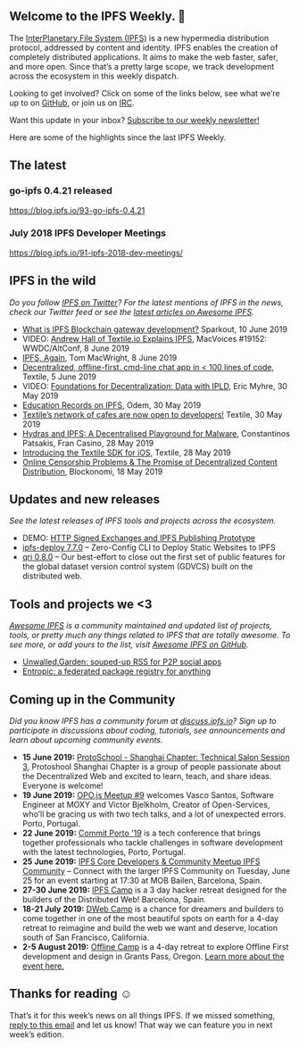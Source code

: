 ## Welcome to the IPFS Weekly. 👋

The [InterPlanetary File System (IPFS)](https://ipfs.io/) is a new hypermedia distribution protocol, addressed by content and identity. IPFS enables the creation of completely distributed applications. It aims to make the web faster, safer, and more open. Since that’s a pretty large scope, we track development across the ecosystem in this weekly dispatch.

Looking to get involved? Click on some of the links below, see what we’re up to on [GitHub](https://github.com/ipfs), or join us on [IRC](https://riot.im/app/#/room/#ipfs:matrix.org).

Want this update in your inbox? [Subscribe to our weekly newsletter!](https://tinyletter.com/ipfsnewsletter)

Here are some of the highlights since the last IPFS Weekly.

## The latest

### go-ipfs 0.4.21 released
https://blog.ipfs.io/93-go-ipfs-0.4.21

### July 2018 IPFS Developer Meetings
https://blog.ipfs.io/91-ipfs-2018-dev-meetings/


## IPFS in the wild
*Do you follow [IPFS on Twitter](https://twitter.com/IPFSbot)? For the latest mentions of IPFS in the news, check our Twitter feed or see the [latest articles on Awesome IPFS](https://awesome.ipfs.io/articles/).* 

+ [What is IPFS Blockchain gateway development?](https://www.sparkouttech.com/ipfs-blockchain-gateway-development/) Sparkout, 10 June 2019
+ VIDEO: [Andrew Hall of Textile.io Explains IPFS](https://www.youtube.com/watch?v=a1qVSs-poLY), MacVoices #19152: WWDC/AltConf, 8 June 2019
+ [IPFS, Again](https://macwright.org/2019/06/08/ipfs-again.html), Tom MacWright, 8 June 2019
+ [Decentralized, offline-first, cmd-line chat app in < 100 lines of code](https://medium.com/textileio/decentralized-offline-first-cmd-line-chat-app-in-100-lines-of-code-43ed71a70950), Textile, 5 June 2019
+ VIDEO: [Foundations for Decentralization: Data with IPLD](https://media.ccc.de/v/gpn19-105-foundations-for-decentralization-data-with-ipld), Eric Myhre, 30 May 2019
+ [Education Records on IPFS](https://odem.io/education-records-on-ipfs/), Odem, 30 May 2019
+ [Textile’s network of cafes are now open to developers!](https://medium.com/textileio/textiles-network-of-cafes-are-now-open-to-developers-4a6df3a04b4) Textile, 30 May 2019
+ [Hydras and IPFS: A Decentralised Playground for Malware](https://arxiv.org/abs/1905.11880), Constantinos Patsakis, Fran Casino, 28 May 2019
+ [Introducing the Textile SDK for iOS](https://medium.com/textileio/introducing-the-textile-sdk-for-ios-e180e5c16461), Textile, 28 May 2019
+ [Online Censorship Problems & The Promise of Decentralized Content Distribution](https://blockonomi.com/online-censorship-decentralized-content-distribution/), Blockonomi, 18 May 2019

## Updates and new releases
*See the latest releases of IPFS tools and projects across the ecosystem.*

+ DEMO: [HTTP Signed Exchanges and IPFS Publishing Prototype](https://github.com/ipfs/integration-mini-projects/issues/3#issuecomment-497837449)
+ [ipfs-deploy 7.7.0](https://github.com/agentofuser/ipfs-deploy/releases/tag/v7.7.0) – Zero-Config CLI to Deploy Static Websites to IPFS
+ [qri 0.8.0](https://github.com/qri-io/qri/releases/tag/v0.8.0) – Our best-effort to close out the first set of public features for the global dataset version control system (GDVCS) built on the distributed web.


## Tools and projects we <3
*[Awesome IPFS](https://awesome.ipfs.io/) is a community maintained and updated list of projects, tools, or pretty much any things related to IPFS that are totally awesome. To see more, or add yours to the list, visit [Awesome IPFS on GitHub](https://github.com/ipfs/awesome-ipfs).* 

+ [Unwalled.Garden: souped-up RSS for P2P social apps](https://pfrazee.hashbase.io/blog/unwalled-garden)
+ [Entropic: a federated package registry for anything](https://github.com/entropic-dev/entropic)

 
## Coming up in the Community
*Did you know IPFS has a community forum at [discuss.ipfs.io](https://discuss.ipfs.io/)? Sign up to participate in discussions about coding, tutorials, see announcements and learn about upcoming community events.*

+ **15 June 2019:** [ProtoSchool - Shanghai Chapter: Technical Salon Session 3](https://www.meetup.com/Shanghai-Decentralized-Systems-Meetup-Group/events/261891470/), Protoshool Shanghai Chapter is a group of people passionate about the Decentralized Web and excited to learn, teach, and share ideas. Everyone is welcome!
+ **19 June 2019:** [OPO.js Meetup #9](https://www.meetup.com/opo-js/events/261996897/) welcomes Vasco Santos, Software Engineer at MOXY and Victor Bjelkholm, Creator of Open-Services, who’ll be gracing us with two tech talks, and a lot of unexpected errors. Porto, Portugal.
+ **22 June 2019:** [Commit Porto '19](https://commitporto.com/) is a tech conference that brings together professionals who tackle challenges in software development with the latest technologies, Porto, Portugal.
+ **25 June 2019:** [IPFS Core Developers & Community Meetup
IPFS Community](https://www.meetup.com/barcelona-ipfs/events/262101190/) – Connect with the larger IPFS Community on Tuesday, June 25 for an event starting at 17:30 at MOB Bailen, Barcelona, Spain.
+ **27-30 June 2019:** [IPFS Camp](https://camp.ipfs.io/) is a 3 day hacker retreat designed for the builders of the Distributed Web! Barcelona, Spain.
+ **18-21 July 2019:** [DWeb Camp](https://dwebcamp.org/) is a chance for dreamers and builders to come together in one of the most beautiful spots on earth for a 4-day retreat to reimagine and build the web we want and deserve, location south of San Francisco, California.
+ **2-5 August 2019:** [Offline Camp](http://offlinefirst.org/camp/) is a 4-day retreat to explore Offline First development and design in Grants Pass, Oregon. [Learn more about the event here.](https://medium.com/offline-camp/announcing-offline-camp-v5-eb9111fdcc94)


## Thanks for reading ☺️

That’s it for this week’s news on all things IPFS. If we missed something, [reply to this email](mailto:newsletter@ipfs.io) and let us know! That way we can feature you in next week’s edition. 
